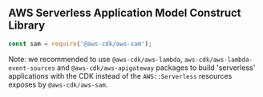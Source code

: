 ## AWS Serverless Application Model Construct Library

```ts
const sam = require('@aws-cdk/aws-sam');
```

Note: we recommended to use `@aws-cdk/aws-lambda`, `aws-cdk/aws-lambda-event-sources` and `@aws-cdk/aws-apigateway` packages to build 'serverless' applications with the CDK instead of the `AWS::Serverless` resources exposes by `@aws-cdk/aws-sam`.

